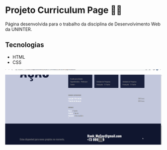 # Projeto Curriculum Page 📄📄

Página desenvolvida para o trabalho da disciplina de Desenvolvimento Web da UNINTER.

## Tecnologias

- HTML
- CSS

<img src="tela.gif" alt="Gif de uma página curriculum">
